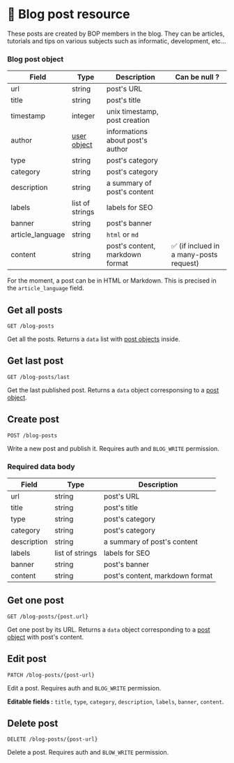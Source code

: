 # 📰 Blog post resource

These posts are created by BOP members in the blog. They can be articles, tutorials and tips on various subjects such as informatic, development, etc...

### Blog post object

| Field            | Type                   | Description                      | Can be null ?                           |
| ---------------- | ---------------------- | -------------------------------- | --------------------------------------- |
| url              | string                 | post's URL                       |                                         |
| title            | string                 | post's title                     |                                         |
| timestamp        | integer                | unix timestamp, post creation    |                                         |
| author           | [user object](User.md) | informations about post's author |                                         |
| type             | string                 | post's category                  |                                         |
| category         | string                 | post's category                  |                                         |
| description      | string                 | a summary of post's content      |                                         |
| labels           | list of strings        | labels for SEO                   |                                         |
| banner           | string                 | post's banner                    |                                         |
| article_language | string                 | `html` or `md`                   |                                         |
| content          | string                 | post's content, markdown format  | ✅ (if inclued in a many-posts request) |

For the moment, a post can be in HTML or Markdown. This is precised in the `article_language` field.

## Get all posts

`GET /blog-posts`

Get all the posts. Returns a `data` list with [post objects](#blog-post-object) inside.

## Get last post

`GET /blog-posts/last`

Get the last published post. Returns a `data` object corresponsing to a [post object](#blog-post-object).

## Create post

`POST /blog-posts`

Write a new post and publish it. Requires auth and `BLOG_WRITE` permission.

### Required data body

| Field       | Type            | Description                     |
| ----------- | --------------- | ------------------------------- |
| url         | string          | post's URL                      |
| title       | string          | post's title                    |
| type        | string          | post's category                 |
| category    | string          | post's category                 |
| description | string          | a summary of post's content     |
| labels      | list of strings | labels for SEO                  |
| banner      | string          | post's banner                   |
| content     | string          | post's content, markdown format |

## Get one post

`GET /blog-posts/{post.url}`

Get one post by its URL. Returns a `data` object corresponding to a [post object](#blog-post-object) with post's content.

## Edit post

`PATCH /blog-posts/{post-url}`

Edit a post. Requires auth and `BLOG_WRITE` permission.

**Editable fields :** `title`, `type`, `category`, `description`, `labels`, `banner`, `content`.

## Delete post

`DELETE /blog-posts/{post-url}`

Delete a post. Requires auth and `BLOW_WRITE` permission.
